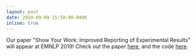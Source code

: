 ```yaml
---
layout: post
date: 2019-09-09 15:59:00-0400
inline: true
---
```


Our paper "Show Your Work: Improved Reporting of Experimental Results" will appear at EMNLP 2019! Check out the paper [here](https://arxiv.org/pdf/1909.03004.pdf), and the code [here](http://github.com/allenai/allentune).